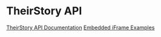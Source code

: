 # TheirStory API
[TheirStory API Documentation](https://theirstory.github.io/theirstory-api/)
[Embedded iFrame Examples](https://theirstory.github.io/theirstory-api/iframe-examples.html)
